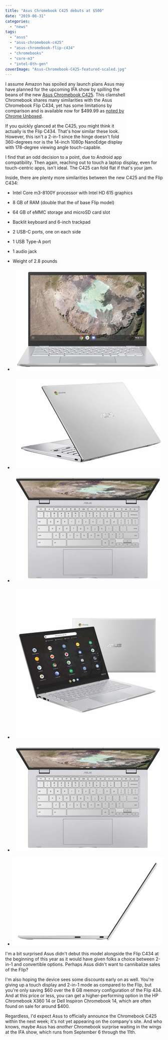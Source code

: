 ```yaml
---
title: "Asus Chromebook C425 debuts at $500"
date: "2019-08-31"
categories: 
  - "news"
tags: 
  - "asus"
  - "asus-chromebook-c425"
  - "asus-chromebook-flip-c434"
  - "chromebooks"
  - "core-m3"
  - "intel-8th-gen"
coverImage: "Asus-Chromebook-C425-featured-scaled.jpg"
---
```


<iframe style="width:120px;height:240px;" align="right" marginwidth="0" marginheight="0" scrolling="no" frameborder="0" src="//ws-na.amazon-adsystem.com/widgets/q?ServiceVersion=20070822&amp;OneJS=1&amp;Operation=GetAdHtml&amp;MarketPlace=US&amp;source=ac&amp;ref=qf_sp_asin_til&amp;ad_type=product_link&amp;tracking_id=aboutchromebo-20&amp;marketplace=amazon&amp;region=US&amp;placement=B07VT254P6&amp;asins=B07VT254P6&amp;linkId=fa9071ebebdac17e2788f95a9d0a0c4a&amp;show_border=true&amp;link_opens_in_new_window=true&amp;price_color=333333&amp;title_color=0066c0&amp;bg_color=ffffff"></iframe>

I assume Amazon has spoiled any launch plans Asus may have planned for the upcoming IFA show by spilling the beans of the new [Asus Chromebook C425](https://amzn.to/34iOg2a). This clamshell Chromebook shares many similarities with the Asus Chromebook Flip C434, yet has some limitations by comparison and is available now for $499.99 as [noted by Chrome Unboxed](https://chromeunboxed.com/new-asus-chromebook-c425-core-m3-c434/).

If you quickly glanced at the C425, you might think it actually is the Flip C434. That's how similar these look. However, this isn't a 2-in-1 since the hinge doesn't fold 360-degrees nor is the 14-inch 1080p NanoEdge display with 178-degree viewing angle touch-capable.

I find that an odd decision to a point, due to Android app compatibility. Then again, reaching out to touch a laptop display, even for touch-centric apps, isn't ideal. The C425 can fold flat if that's your jam.

Inside, there are plenty more similarities between the new C425 and the Flip C434:

- Intel Core m3-8100Y processor with Intel HD 615 graphics
- 8 GB of RAM (double that the of base Flip model)
- 64 GB of eMMC storage and microSD card slot
- Backlit keyboard and 6-inch trackpad
- 2 USB-C ports, one on each side
- 1 USB Type-A port
- 1 audio jack
- Weight of 2.8 pounds

- [![](images/Asus-Chromebook-C425-front-display-1024x695.jpg)](https://www.aboutchromebooks.com/wp-content/uploads/2019/08/Asus-Chromebook-C425-front-display-1024x695.jpg)
    
- [![](images/Asus-Chromebook-C425-right-1024x629.jpg)](https://www.aboutchromebooks.com/wp-content/uploads/2019/08/Asus-Chromebook-C425-right-1024x629.jpg)
    
- [![](images/Asus-Chromebook-C425-top-keyboard-1024x728.jpg)](https://www.aboutchromebooks.com/wp-content/uploads/2019/08/Asus-Chromebook-C425-top-keyboard-1024x728.jpg)
    
- [![](images/Asus-Chromebook-C425-featured-1024x1024.jpg)](https://www.aboutchromebooks.com/wp-content/uploads/2019/08/Asus-Chromebook-C425-featured-1024x1024.jpg)
    
- [![](images/Asus-Chromebook-C425-top-keyboard-1-1024x728.jpg)](https://www.aboutchromebooks.com/wp-content/uploads/2019/08/Asus-Chromebook-C425-top-keyboard-1-1024x728.jpg)
    
- [![](images/Asus-Chromebook-C425-right-profile-1024x599.jpg)](https://www.aboutchromebooks.com/wp-content/uploads/2019/08/Asus-Chromebook-C425-right-profile-1024x599.jpg)
    

I'm a bit surprised Asus didn't debut this model alongside the Flip C434 at the beginning of this year as it would have given folks a choice between 2-in-1 and convertible options. Perhaps Asus didn't want to cannibalize sales of the Flip?

I'm also hoping the device sees some discounts early on as well. You're giving up a touch display and 2-in-1 mode as compared to the Flip, but you're only saving $60 over the 8 GB memory configuration of the Flip 434. And at this price or less, you can get a higher-performing option in the HP Chromebook X360 14 or Dell Inspiron Chromebook 14, which are often found on sale for around $400.

Regardless, I'd expect Asus to officially announce the Chromebook C425 within the next week; it's not yet appearing on the company's site. And who knows, maybe Asus has _another_ Chromebook surprise waiting in the wings at the IFA show, which runs from September 6 through the 11th.
